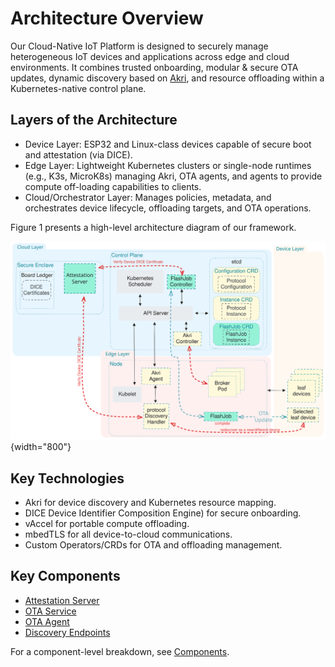 # Architecture Overview

Our Cloud-Native IoT Platform is designed to securely manage heterogeneous IoT devices and applications across edge and cloud environments. It combines trusted onboarding, modular & secure OTA updates, dynamic discovery based on [Akri](https://docs.akri.sh), and resource offloading within a Kubernetes-native control plane.

## Layers of the Architecture

- Device Layer: ESP32 and Linux-class devices capable of secure boot and attestation (via DICE).
- Edge Layer: Lightweight Kubernetes clusters or single-node runtimes (e.g., K3s, MicroK8s) managing Akri, OTA agents, and agents to provide compute off-loading capabilities to clients.
- Cloud/Orchestrator Layer: Manages policies, metadata, and orchestrates device lifecycle, offloading targets, and OTA operations.

Figure 1 presents a high-level architecture diagram of our framework.

![Figure 1: Cloud-native IoT Framework Architecture](../assets/images/cniot-architecture.svg){width="800"}

## Key Technologies

- Akri for device discovery and Kubernetes resource mapping.
- DICE Device Identifier Composition Engine) for secure onboarding.
- vAccel for portable compute offloading.
- mbedTLS for all device-to-cloud communications.
- Custom Operators/CRDs for OTA and offloading management.

## Key Components

- [Attestation Server](../components/attestation-server.md)
- [OTA Service](../components/ota-service.md)
- [OTA Agent](../components/ota-agent.md)
- [Discovery Endpoints](../components/esp32-akri.md)

For a component-level breakdown, see [Components](../components/index.md).

